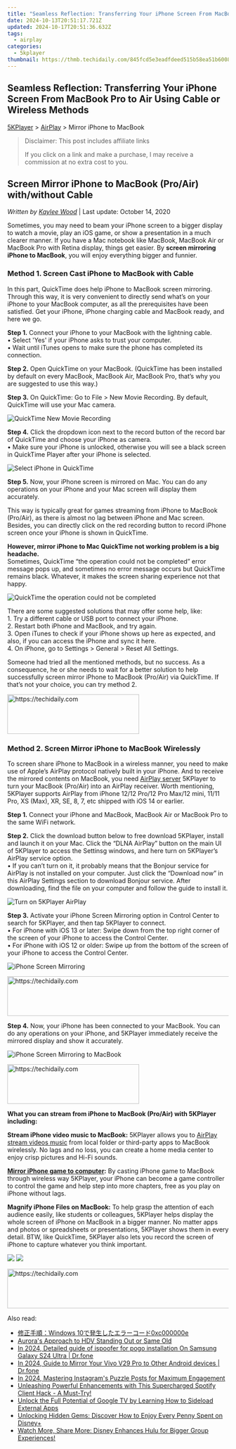 ```yaml
---
title: "Seamless Reflection: Transferring Your iPhone Screen From MacBook Pro to Air Using Cable or Wireless Methods"
date: 2024-10-13T20:51:17.721Z
updated: 2024-10-17T20:51:36.632Z
tags:
  - airplay
categories:
  - 5kplayer
thumbnail: https://thmb.techidaily.com/845fcd5e3eadfdeed515b58ea51b6008ffc3adda0043bb6ffedd07e36277b4e8.jpg
---
```


## Seamless Reflection: Transferring Your iPhone Screen From MacBook Pro to Air Using Cable or Wireless Methods

[5KPlayer](https://tools.techidaily.com/5kplayer/products/) \> [AirPlay](https://tools.techidaily.com/5kplayer/airplay/) \> Mirror iPhone to MacBook

>  Disclaimer: This post includes affiliate links
>
>  If you click on a link and make a purchase, I may receive a commission at no extra cost to you.
>

## Screen Mirror iPhone to MacBook (Pro/Air) with/without Cable

 _Written by [Kaylee Wood](https://www.quora.com/profile/Amanda-Hu-21)_ | Last update: October 14, 2020

Sometimes, you may need to beam your iPhone screen to a bigger display to watch a movie, play an iOS game, or show a presentation in a much clearer manner. If you have a Mac notebook like MacBook, MacBook Air or MacBook Pro with Retina display, things get easier. By **screen mirroring iPhone to MacBook**, you will enjoy everything bigger and funnier.

### Method 1\. Screen Cast iPhone to MacBook with Cable

In this part, QuickTime does help iPhone to MacBook screen mirroring. Through this way, it is very convenient to directly send what’s on your iPhone to your MacBook computer, as all the prerequisites have been satisfied. Get your iPhone, iPhone charging cable and MacBook ready, and here we go.

**Step 1.** Connect your iPhone to your MacBook with the lightning cable.  
• Select 'Yes' if your iPhone asks to trust your computer.  
• Wait until iTunes opens to make sure the phone has completed its connection. 

**Step 2.** Open QuickTime on your MacBook. (QuickTime has been installed by default on every MacBook, MacBook Air, MacBook Pro, that’s why you are suggested to use this way.)

**Step 3.** On QuickTime: Go to File > New Movie Recording. By default, QuickTime will use your Mac camera.

![QuickTime New Movie Recording](https://www.5kplayer.com/airplay/img/quicktime-screen-recording.jpg) 

**Step 4.** Click the dropdown icon next to the record button of the record bar of QuickTime and choose your iPhone as camera.  
 • Make sure your iPhone is unlocked, otherwise you will see a black screen in QuickTime Player after your iPhone is selected.

![Select iPhone in QuickTime](https://www.5kplayer.com/airplay/img/quicktime-airpaly.jpg) 

**Step 5.** Now, your iPhone screen is mirrored on Mac. You can do any operations on your iPhone and your Mac screen will display them accurately.

This way is typically great for games streaming from iPhone to MacBook (Pro/Air), as there is almost no lag between iPhone and Mac screen. Besides, you can directly click on the red recording button to record iPhone screen once your iPhone is shown in QuickTime.

**However, mirror iPhone to Mac QuickTime not working problem is a big headache.**  
 Sometimes, QuickTime “the operation could not be completed” error message pops up, and sometimes no error message occurs but QuickTime remains black. Whatever, it makes the screen sharing experience not that happy.

![QuickTime the operation could not be completed](https://www.5kplayer.com/airplay/img/quicktime-the-operation-could-not-be-completed.jpg) 

There are some suggested solutions that may offer some help, like:  
 1\. Try a different cable or USB port to connect your iPhone.  
 2\. Restart both iPhone and MacBook, and try again.  
 3\. Open iTunes to check if your iPhone shows up here as expected, and also, if you can access the iPhone and sync it here.  
 4\. On iPhone, go to Settings > General > Reset All Settings.

Someone had tried all the mentioned methods, but no success. As a consequence, he or she needs to wait for a better solution to help successfully screen mirror iPhone to MacBook (Pro/Air) via QuickTime. If that’s not your choice, you can try method 2.

<!-- affiliate ads begin -->
<a href="https://aligracehair.sjv.io/c/5597632/1918714/19272" target="_top" id="1918714">
  <img src="//a.impactradius-go.com/display-ad/19272-1918714" border="0" alt="https://techidaily.com" width="300" height="90"/>
</a>
<img height="0" width="0" src="https://aligracehair.sjv.io/i/5597632/1918714/19272" style="position:absolute;visibility:hidden;" border="0" />
<!-- affiliate ads end -->

### Method 2\. Screen Mirror iPhone to MacBook Wirelessly

To screen share iPhone to MacBook in a wireless manner, you need to make use of Apple’s AirPlay protocol natively built in your iPhone. And to receive the mirrored contents on MacBook, you need [AirPlay server](https://tools.techidaily.com/5kplayer/airplay/) 5KPlayer to turn your MacBook (Pro/Air) into an AirPlay receiver. Worth mentioning, 5KPlayer supports AirPlay from iPhone 12/12 Pro/12 Pro Max/12 mini, 11/11 Pro, XS (Max), XR, SE, 8, 7, etc shipped with iOS 14 or earlier.

**Step 1.** Connect your iPhone and MacBook, MacBook Air or MacBook Pro to the same WiFi network.

**Step 2.** Click the download button below to free download 5KPlayer, install and launch it on your Mac. Click the “DLNA AirPlay” button on the main UI of 5KPlayer to access the Settinsg windows, and here turn on 5KPlayer’s AirPlay service option.  
 • If you can’t turn on it, it probably means that the Bonjour service for AirPlay is not installed on your computer. Just click the “Download now” in this AirPlay Settings section to download Bonjour service. After downloading, find the file on your computer and follow the guide to install it.

![Turn on 5KPlayer AirPlay](https://www.5kplayer.com/airplay/img/turn-on-airplay-5kplayer.jpg) 

**Step 3.** Activate your iPhone Screen Mirroring option in Control Center to search for 5KPlayer, and then tap 5KPlayer to connect.  
 • For iPhone with iOS 13 or later: Swipe down from the top right corner of the screen of your iPhone to access the Control Center.  
 • For iPhone with iOS 12 or older: Swipe up from the bottom of the screen of your iPhone to access the Control Center.

![iPhone Screen Mirroring](https://www.5kplayer.com/airplay/img/iphone-screen-mirroring.jpg) 

<!-- affiliate ads begin -->
<a href="https://appsumo.8odi.net/c/5597632/2151854/7443" target="_top" id="2151854">
  <img src="//a.impactradius-go.com/display-ad/7443-2151854" border="0" alt="https://techidaily.com" width="600" height="90"/>
</a>
<img height="0" width="0" src="https://appsumo.8odi.net/i/5597632/2151854/7443" style="position:absolute;visibility:hidden;" border="0" />
<!-- affiliate ads end -->

**Step 4.** Now, your iPhone has been connected to your MacBook. You can do any operations on your iPhone, and 5KPlayer immediately receive the mirrored display and show it accurately.

![iPhone Screen Mirroring to MacBook](https://www.5kplayer.com/airplay/img/airplay-iphone-to-mac.jpg) 

<!-- affiliate ads begin -->
<a href="https://aligracehair.sjv.io/c/5597632/1997717/19272" target="_top" id="1997717">
  <img src="//a.impactradius-go.com/display-ad/19272-1997717" border="0" alt="https://techidaily.com" width="300" height="90"/>
</a>
<img height="0" width="0" src="https://aligracehair.sjv.io/i/5597632/1997717/19272" style="position:absolute;visibility:hidden;" border="0" />
<!-- affiliate ads end -->

**What you can stream from iPhone to MacBook (Pro/Air) with 5KPlayer including:**

**Stream iPhone video music to MacBook:** 5KPlayer allows you to [AirPlay stream videos music](https://tools.techidaily.com/5kplayer/airplay/) from local folder or third-party apps to MacBook wirelessly. No lags and no loss, you can create a home media center to enjoy crisp pictures and Hi-Fi sounds.

**[Mirror iPhone game to computer](https://tools.techidaily.com/5kplayer/airplay/):** By casting iPhone game to MacBook through wireless way 5KPlayer, your iPhone can become a game controller to control the game and help step into more chapters, free as you play on iPhone without lags.

**Magnify iPhone Files on MacBook:** To help grasp the attention of each audience easily, like students or colleagues, 5KPlayer helps display the whole screen of iPhone on MacBook in a bigger manner. No matter apps and photos or spreadsheets or presentations, 5KPlayer shows them in every detail. BTW, like QuickTime, 5KPlayer also lets you record the screen of iPhone to capture whatever you think important.

[![](https://www.5kplayer.com/airplay/../button/freedownbackmac.png)](https://tools.techidaily.com/5kplayer/products/) [![](https://www.5kplayer.com/airplay/../button/freedownwhitewin.png)](https://tools.techidaily.com/5kplayer/products/)

<!-- affiliate ads begin -->
<a href="https://aligracehair.sjv.io/c/5597632/1918703/19272" target="_top" id="1918703">
  <img src="//a.impactradius-go.com/display-ad/19272-1918703" border="0" alt="https://techidaily.com" width="728" height="90"/>
</a>
<img height="0" width="0" src="https://aligracehair.sjv.io/i/5597632/1918703/19272" style="position:absolute;visibility:hidden;" border="0" />
<!-- affiliate ads end -->

<ins class="adsbygoogle"
     style="display:block"
     data-ad-format="autorelaxed"
     data-ad-client="ca-pub-7571918770474297"
     data-ad-slot="1223367746"></ins>

<ins class="adsbygoogle"
     style="display:block"
     data-ad-client="ca-pub-7571918770474297"
     data-ad-slot="8358498916"
     data-ad-format="auto"
     data-full-width-responsive="true"></ins>

<span class="atpl-alsoreadstyle">Also read:</span>
<div><ul>
<li><a href="https://solve-manuals.techidaily.com/windows-100xc000000e/"><u>修正手順：Windows 10で発生したエラーコード0xc000000e</u></a></li>
<li><a href="https://fox-http.techidaily.com/auroras-approach-to-hdv-standing-out-or-same-old/"><u>Aurora's Approach to HDV Standing Out or Same Old</u></a></li>
<li><a href="https://change-location.techidaily.com/in-2024-detailed-guide-of-ispoofer-for-pogo-installation-on-samsung-galaxy-s24-ultra-drfone-by-drfone-virtual-android/"><u>In 2024, Detailed guide of ispoofer for pogo installation On Samsung Galaxy S24 Ultra | Dr.fone</u></a></li>
<li><a href="https://screen-mirror.techidaily.com/in-2024-guide-to-mirror-your-vivo-v29-pro-to-other-android-devices-drfone-by-drfone-android/"><u>In 2024, Guide to Mirror Your Vivo V29 Pro to Other Android devices | Dr.fone</u></a></li>
<li><a href="https://instagram-video-recordings.techidaily.com/in-2024-mastering-instagrams-puzzle-posts-for-maximum-engagement/"><u>In 2024, Mastering Instagram's Puzzle Posts for Maximum Engagement</u></a></li>
<li><a href="https://media-tips.techidaily.com/unleashing-powerful-enhancements-with-this-supercharged-spotify-client-hack-a-must-try/"><u>Unleashing Powerful Enhancements with This Supercharged Spotify Client Hack - A Must-Try!</u></a></li>
<li><a href="https://media-tips.techidaily.com/unlock-the-full-potential-of-google-tv-by-learning-how-to-sideload-external-apps/"><u>Unlock the Full Potential of Google TV by Learning How to Sideload External Apps</u></a></li>
<li><a href="https://media-tips.techidaily.com/unlocking-hidden-gems-discover-how-to-enjoy-every-penny-spent-on-disneyplus/"><u>Unlocking Hidden Gems: Discover How to Enjoy Every Penny Spent on Disney+</u></a></li>
<li><a href="https://media-tips.techidaily.com/watch-more-share-more-disney-enhances-hulu-for-bigger-group-experiences/"><u>Watch More, Share More: Disney Enhances Hulu for Bigger Group Experiences!</u></a></li>
</ul></div>

